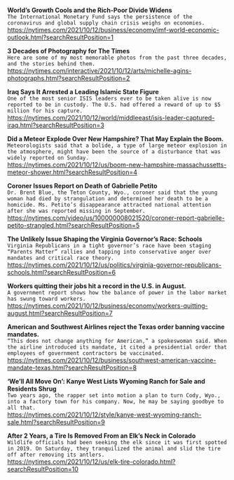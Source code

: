 **World’s Growth Cools and the Rich-Poor Divide Widens**\
`The International Monetary Fund says the persistence of the coronavirus and global supply chain crisis weighs on economies.`\
https://nytimes.com/2021/10/12/business/economy/imf-world-economic-outlook.html?searchResultPosition=1

**3 Decades of Photography for The Times**\
`Here are some of my most memorable photos from the past three decades, and the stories behind them.`\
https://nytimes.com/interactive/2021/10/12/arts/michelle-agins-photographs.html?searchResultPosition=2

**Iraq Says It Arrested a Leading Islamic State Figure**\
`One of the most senior ISIS leaders ever to be taken alive is now reported to be in custody. The U.S. had offered a reward of up to $5 million for his capture.`\
https://nytimes.com/2021/10/12/world/middleeast/isis-leader-captured-iraq.html?searchResultPosition=3

**Did a Meteor Explode Over New Hampshire? That May Explain the Boom.**\
`Meteorologists said that a bolide, a type of large meteor explosion in the atmosphere, might have been the source of a disturbance that was widely reported on Sunday.`\
https://nytimes.com/2021/10/12/us/boom-new-hampshire-massachussetts-meteor-shower.html?searchResultPosition=4

**Coroner Issues Report on Death of Gabrielle Petito**\
`Dr. Brent Blue, the Teton County, Wyo., coroner said that the young woman had died by strangulation and determined her death to be a homicide. Ms. Petito’s disappearance attracted national attention after she was reported missing in September.`\
https://nytimes.com/video/us/100000008021520/coroner-report-gabrielle-petito-strangled.html?searchResultPosition=5

**The Unlikely Issue Shaping the Virginia Governor’s Race: Schools**\
`Virginia Republicans in a tight governor’s race have been staging “Parents Matter” rallies and tapping into conservative anger over mandates and critical race theory.`\
https://nytimes.com/2021/10/12/us/politics/virginia-governor-republicans-schools.html?searchResultPosition=6

**Workers quitting their jobs hit a record in the U.S. in August.**\
`A government report shows how the balance of power in the labor market has swung toward workers.`\
https://nytimes.com/2021/10/12/business/economy/workers-quitting-august.html?searchResultPosition=7

**American and Southwest Airlines reject the Texas order banning vaccine mandates.**\
`“This does not change anything for American,” a spokeswoman said. When the airline introduced its mandate, it cited a presidential order that employees of government contractors be vaccinated.`\
https://nytimes.com/2021/10/12/business/southwest-american-vaccine-mandate-texas.html?searchResultPosition=8

**‘We’ll All Move On’: Kanye West Lists Wyoming Ranch for Sale and Residents Shrug**\
`Two years ago, the rapper set into motion a plan to turn Cody, Wyo., into a factory town for his company. Now, he may be saying goodbye to all that.`\
https://nytimes.com/2021/10/12/style/kanye-west-wyoming-ranch-sale.html?searchResultPosition=9

**After 2 Years, a Tire Is Removed From an Elk’s Neck in Colorado**\
`Wildlife officials had been seeking the elk since it was first spotted in 2019. On Saturday, they tranquilized the animal and slid the tire off after removing its antlers.`\
https://nytimes.com/2021/10/12/us/elk-tire-colorado.html?searchResultPosition=10

